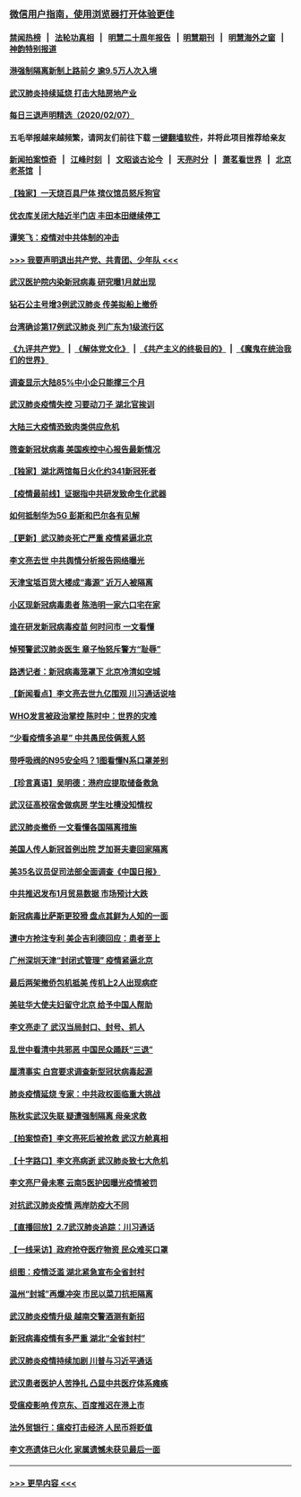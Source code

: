 ### [微信用户指南，使用浏览器打开体验更佳](https://github.com/gfw-breaker/banned-news1/blob/master/indexes/wechat-guide.md?t=0)
#### [禁闻热榜](热点新闻.md?t=0)  &nbsp;&nbsp;|&nbsp;&nbsp; [法轮功真相](https://github.com/gfw-breaker/truth/blob/master/README.md?t=0) &nbsp;&nbsp;|&nbsp;&nbsp; [明慧二十周年报告](https://github.com/gfw-breaker/mh-reports/blob/master/README.md?t=0) &nbsp;&nbsp;|&nbsp;&nbsp;[明慧期刊](https://github.com/gfw-breaker/mh-qikan) &nbsp;&nbsp;|&nbsp;&nbsp; [明慧海外之窗](https://github.com/gfw-breaker/mh-news/blob/master/README.md?t=0) &nbsp;&nbsp;|&nbsp;&nbsp; [神韵特别报道](https://github.com/gfw-breaker/mh-news/blob/master/shenyun.md?t=0)
#### [港强制隔离新制上路前夕 逾9.5万人次入境](../pages/nsc413/n11853708.md?t=02082055) 
#### [武汉肺炎持续延烧 打击大陆房地产业](../pages/nsc413/n11853405.md?t=02082055) 
#### [每日三退声明精选（2020/02/07）](../pages/nsc413/n11853462.md?t=02082055) 
#### 五毛举报越来越频繁，请网友们前往下载 [一键翻墙软件](https://github.com/gfw-breaker/ssr-accounts)，并将此项目推荐给亲友
#### [新闻拍案惊奇](https://github.com/gfw-breaker/banned-news1/blob/master/pages/link4.md) &nbsp;&nbsp;|&nbsp;&nbsp; [江峰时刻](https://github.com/gfw-breaker/banned-news1/blob/master/pages/link4.md) &nbsp;&nbsp;|&nbsp;&nbsp; [文昭谈古论今](https://github.com/gfw-breaker/banned-news1/blob/master/pages/link4.md) &nbsp;&nbsp;|&nbsp;&nbsp; [天亮时分](https://github.com/gfw-breaker/banned-news1/blob/master/pages/link4.md) &nbsp;&nbsp;|&nbsp;&nbsp; [萧茗看世界](https://github.com/gfw-breaker/banned-news1/blob/master/pages/link4.md) &nbsp;&nbsp;|&nbsp;&nbsp; [北京老茶馆](https://github.com/gfw-breaker/banned-news1/blob/master/pages/link4.md) &nbsp;&nbsp;|&nbsp;&nbsp; 
#### [【独家】一天烧百具尸体 殡仪馆员怒斥狗官](../pages/nsc413/n11853323.md?t=02082055) 
#### [优衣库关闭大陆近半门店 丰田本田继续停工](../pages/nsc413/n11853213.md?t=02082055) 
#### [谭笑飞：疫情对中共体制的冲击](../pages/nsc413/n11853341.md?t=02082055) 
#### [>>> 我要声明退出共产党、共青团、少年队 <<<](https://github.com/begood0513/goodnews/blob/master/quit/letter.md) 
#### [武汉医护院内染新冠病毒 研究曝1月就出现](../pages/nsc413/n11852928.md?t=02082055) 
#### [钻石公主号增3例武汉肺炎 传美拟船上撤侨](../pages/nsc413/n11853240.md?t=02082055) 
#### [台湾确诊第17例武汉肺炎 列广东为1级流行区](../pages/nsc413/n11853182.md?t=02082055) 
#### [《九评共产党》](https://github.com/begood0513/9ping.md/blob/master/README.md) &nbsp;|&nbsp; [《解体党文化》](../../../../jtdwh.md/blob/master/README.md)  &nbsp;|&nbsp; [《共产主义的终极目的》](../../../../gczydzjmd.md/blob/master/README.md) &nbsp;|&nbsp; [《魔鬼在统治我们的世界》](../../../../mgztzwmdsj.md/blob/master/README.md) 
#### [调查显示大陆85%中小企只能撑三个月](../pages/nsc413/n11853086.md?t=02082055) 
#### [武汉肺炎疫情失控 习要动刀子 湖北官挨训](../pages/nsc413/n11851103.md?t=02082055) 
#### [大陆三大疫情恐致肉类供应危机](../pages/nsc413/n11852769.md?t=02082055) 
#### [筛查新冠状病毒 美国疾控中心报告最新情况](../pages/nsc413/n11853070.md?t=02082055) 
#### [【独家】湖北两馆每日火化约341新冠死者](../pages/nsc413/n11845444.md?t=02082055) 
#### [【疫情最前线】证据指中共研发致命生化武器](../pages/nsc413/n11853087.md?t=02082055) 
#### [如何抵制华为5G 彭斯和巴尔各有见解](../pages/nsc413/n11852535.md?t=02082055) 
#### [【更新】武汉肺炎死亡严重 疫情紧逼北京](../pages/nsc413/n11801312.md?t=02082055) 
#### [李文亮去世 中共舆情分析报告网络曝光](../pages/nsc413/n11852868.md?t=02082055) 
#### [天津宝坻百货大楼成“毒源” 近万人被隔离](../pages/nsc413/n11852839.md?t=02082055) 
#### [小区现新冠病毒患者 陈浩明一家六口宅在家](../pages/nsc413/n11852799.md?t=02082055) 
#### [谁在研发新冠病毒疫苗 何时问市 一文看懂](../pages/nsc413/n11852840.md?t=02082055) 
#### [悼预警武汉肺炎医生 章子怡怒斥警方“耻辱”](../pages/nsc413/n11852148.md?t=02082055) 
#### [路透记者：新冠病毒笼罩下 北京冷清如空城](../pages/nsc413/n11852835.md?t=02082055) 
#### [【新闻看点】李文亮去世九亿围观 川习通话说啥](../pages/nsc413/n11852360.md?t=02082055) 
#### [WHO发言被政治掌控 陈时中：世界的灾难](../pages/nsc413/n11851740.md?t=02082055) 
#### [“少看疫情多追星” 中共愚民伎俩惹人怒](../pages/nsc413/n11852499.md?t=02082055) 
#### [带呼吸阀的N95安全吗？1图看懂N系口罩差别](../pages/nsc413/n11846752.md?t=02082055) 
#### [【珍言真语】吴明德：港府应提取储备救急](../pages/nsc413/n11852734.md?t=02082055) 
#### [武汉征高校宿舍做病房 学生吐槽没知情权](../pages/nsc413/n11852555.md?t=02082055) 
#### [武汉肺炎撤侨 一文看懂各国隔离措施](../pages/nsc413/n11844216.md?t=02082055) 
#### [美国人传人新冠首例出院 芝加哥夫妻回家隔离](../pages/nsc413/n11852452.md?t=02082055) 
#### [美35名议员促司法部全面调查《中国日报》](../pages/nsc413/n11852435.md?t=02082055) 
#### [中共推迟发布1月贸易数据 市场预计大跌](../pages/nsc413/n11852380.md?t=02082055) 
#### [新冠病毒比萨斯更狡猾 盘点其鲜为人知的一面](../pages/nsc413/n11851114.md?t=02082055) 
#### [遭中方抢注专利 美企吉利德回应：患者至上](../pages/nsc413/n11852037.md?t=02082055) 
#### [广州深圳天津“封闭式管理” 疫情紧逼北京](../pages/nsc413/n11852246.md?t=02082055) 
#### [最后两架撤侨包机抵美 传机上2人出现病症](../pages/nsc413/n11852173.md?t=02082055) 
#### [美驻华大使夫妇留守北京 给予中国人帮助](../pages/nsc413/n11852165.md?t=02082055) 
#### [李文亮走了 武汉当局封口、封号、抓人](../pages/nsc413/n11852108.md?t=02082055) 
#### [乱世中看清中共邪恶 中国民众踊跃“三退”](../pages/nsc413/n11835515.md?t=02082055) 
#### [厘清事实 白宫要求调查新型冠状病毒起源](../pages/nsc413/n11852106.md?t=02082055) 
#### [肺炎疫情延烧 专家：中共政权面临重大挑战](../pages/nsc413/n11851884.md?t=02082055) 
#### [陈秋实武汉失联 疑遭强制隔离 母亲求救](../pages/nsc413/n11851944.md?t=02082055) 
#### [【拍案惊奇】李文亮死后被抢救 武汉方舱真相](../pages/nsc413/n11851958.md?t=02082055) 
#### [【十字路口】李文亮病逝 武汉肺炎致七大危机](../pages/nsc413/n11850690.md?t=02082055) 
#### [李文亮尸骨未寒 云南5医护因曝光疫情被罚](../pages/nsc413/n11851761.md?t=02082055) 
#### [对抗武汉肺炎疫情 两岸防疫大不同](../pages/nsc413/n11846318.md?t=02082055) 
#### [【直播回放】2.7武汉肺炎追踪：川习通话](../pages/nsc413/n11851802.md?t=02082055) 
#### [【一线采访】政府抢夺医疗物资 民众难买口罩](../pages/nsc413/n11851017.md?t=02082055) 
#### [组图：疫情泛滥 湖北紧急宣布全省封村](../pages/nsc413/n11851563.md?t=02082055) 
#### [温州“封城”再爆冲突 市民以菜刀抗拒隔离](../pages/nsc413/n11851538.md?t=02082055) 
#### [武汉肺炎疫情升级 越南交警酒测有新招](../pages/nsc413/n11851632.md?t=02082055) 
#### [新冠病毒疫情有多严重 湖北“全省封村”](../pages/nsc413/n11851296.md?t=02082055) 
#### [武汉肺炎疫情持续加剧 川普与习近平通话](../pages/nsc413/n11851613.md?t=02082055) 
#### [武汉患者医护人苦挣扎 凸显中共医疗体系瘫痪](../pages/nsc413/n11850083.md?t=02082055) 
#### [受瘟疫影响 传京东、百度推迟在港上市](../pages/nsc413/n11851409.md?t=02082055) 
#### [法外贸银行：瘟疫打击经济 人民币将贬值](../pages/nsc413/n11850538.md?t=02082055) 
#### [李文亮遗体已火化 家属遗憾未获见最后一面](../pages/nsc413/n11851128.md?t=02082055) 

----
#### [ >>> 更早内容 <<< ](../indexes/nsc413-earlier.md)
